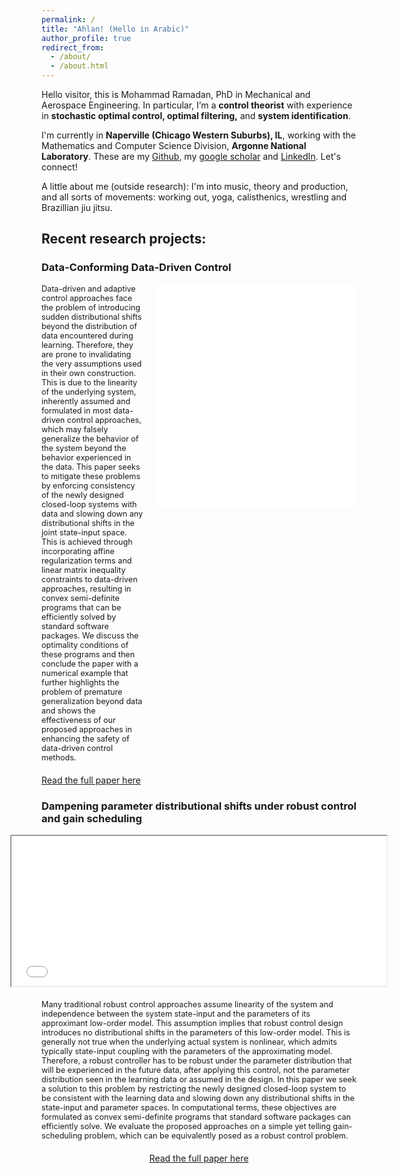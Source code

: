 ```yaml
---
permalink: /
title: "Ahlan! (Hello in Arabic)"
author_profile: true
redirect_from: 
  - /about/
  - /about.html
---
```

Hello visitor, this is Mohammad Ramadan, PhD in Mechanical and Aerospace Engineering. In particular, I’m a **control theorist** with experience in **stochastic optimal control, optimal filtering,** and **system identification**.

I'm currently in **Naperville (Chicago Western Suburbs), IL**, working with the Mathematics and Computer Science Division, **Argonne National Laboratory**. These are my [Github](https://github.com/msramada), my [google scholar](https://scholar.google.com/citations?user=h7pE-VcAAAAJ&hl=en) and [LinkedIn](https://www.linkedin.com/in/msramada1/). Let's connect!

A little about me (outside research):
I'm into music, theory and production, and all sorts of movements: working out, yoga, calisthenics, wrestling and Brazillian jiu jitsu.

## Recent research projects:

### Data-Conforming Data-Driven Control

<div style="display: flex; align-items: flex-start;">
  <div style="flex: 1;">
    <span style="font-size: 0.9em;">
      Data-driven and adaptive control approaches face the problem of introducing sudden distributional shifts beyond the distribution of data encountered during learning. Therefore, they are prone to invalidating the very assumptions used in their own construction. This is due to the linearity of the underlying system, inherently assumed and formulated in most data-driven control approaches, which may falsely generalize the behavior of the system beyond the behavior experienced in the data. This paper seeks to mitigate these problems by enforcing consistency of the newly designed closed-loop systems with data and slowing down any distributional shifts in the joint state-input space. This is achieved through incorporating affine regularization terms and linear matrix inequality constraints to data-driven approaches, resulting in convex semi-definite programs that can be efficiently solved by standard software packages. We discuss the optimality conditions of these programs and then conclude the paper with a numerical example that further highlights the problem of premature generalization beyond data and shows the effectiveness of our proposed approaches in enhancing the safety of data-driven control methods.
    </span>
  </div>
  <div style="flex: 1; margin-left: 20px;">
    <embed src="/files/Projects/DataConforming.pdf" width="320" height="360" type="application/pdf">
  </div>
</div>
<div style="margin-top: 20px;">
  <a href="https://arxiv.org/abs/2409.11549">Read the full paper here</a>
</div>

### Dampening parameter distributional shifts under robust control and gain scheduling

<div style="display: flex; flex-direction: column; align-items: center;">
  <div style="flex: 1; margin-bottom: 20px;">
    <iframe src="/files/Projects/distShifts.pdf" width="600" height="240"></iframe>
  </div>
  <div style="flex: 1;">
    <span style="font-size: 0.9em;">
      Many traditional robust control approaches assume linearity of the system and independence between the system state-input and the parameters of its approximant low-order model. This assumption implies that robust control design introduces no distributional shifts in the parameters of this low-order model. This is generally not true when the underlying actual system is nonlinear, which admits typically state-input coupling with the parameters of the approximating model. Therefore, a robust controller has to be robust under the parameter distribution that will be experienced in the future data, after applying this control, not the parameter distribution seen in the learning data or assumed in the design. In this paper we seek a solution to this problem by restricting the newly designed closed-loop system to be consistent with the learning data and slowing down any distributional shifts in the state-input and parameter spaces. In computational terms, these objectives are formulated as convex semi-definite programs that standard software packages can efficiently solve. We evaluate the proposed approaches on a simple yet telling gain-scheduling problem, which can be equivalently posed as a robust control problem.
    </span>
  </div>
  <div style="flex: 1; margin-top: 20px;">
    <a href="https://arxiv.org/abs/2411.16566">Read the full paper here</a>
  </div>
</div>

